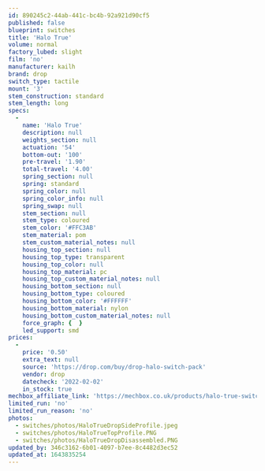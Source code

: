 ```yaml
---
id: 890245c2-44ab-441c-bc4b-92a921d90cf5
published: false
blueprint: switches
title: 'Halo True'
volume: normal
factory_lubed: slight
film: 'no'
manufacturer: kailh
brand: drop
switch_type: tactile
mount: '3'
stem_construction: standard
stem_length: long
specs:
  -
    name: 'Halo True'
    description: null
    weights_section: null
    actuation: '54'
    bottom-out: '100'
    pre-travel: '1.90'
    total-travel: '4.00'
    spring_section: null
    spring: standard
    spring_color: null
    spring_color_info: null
    spring_swap: null
    stem_section: null
    stem_type: coloured
    stem_color: '#FFC3AB'
    stem_material: pom
    stem_custom_material_notes: null
    housing_top_section: null
    housing_top_type: transparent
    housing_top_color: null
    housing_top_material: pc
    housing_top_custom_material_notes: null
    housing_bottom_section: null
    housing_bottom_type: coloured
    housing_bottom_color: '#FFFFFF'
    housing_bottom_material: nylon
    housing_bottom_custom_material_notes: null
    force_graph: {  }
    led_support: smd
prices:
  -
    price: '0.50'
    extra_text: null
    source: 'https://drop.com/buy/drop-halo-switch-pack'
    vendor: drop
    datecheck: '2022-02-02'
    in_stock: true
mechbox_affiliate_link: 'https://mechbox.co.uk/products/halo-true-switch?variant=14072270192682'
limited_run: 'no'
limited_run_reason: 'no'
photos:
  - switches/photos/HaloTrueDropSideProfile.jpeg
  - switches/photos/HaloTrueTopProfile.PNG
  - switches/photos/HaloTrueDropDisassembled.PNG
updated_by: 346c3162-6b01-4097-b7ee-8c4482d3ec52
updated_at: 1643835254
---
```

